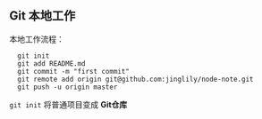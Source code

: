 ## Git 本地工作

本地工作流程：

```
  git init
  git add README.md
  git commit -m "first commit"
  git remote add origin git@github.com:jinglily/node-note.git
  git push -u origin master

```
`git init` 将普通项目变成 **Git仓库**
